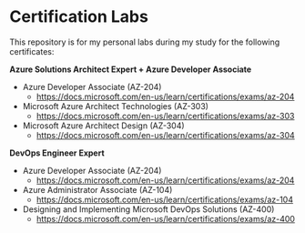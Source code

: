 # Certification Labs
This repository is for my personal labs during my study for the following certificates:

**Azure Solutions Architect Expert + Azure Developer Associate**

- Azure Developer Associate (AZ-204)
  - https://docs.microsoft.com/en-us/learn/certifications/exams/az-204
- Microsoft Azure Architect Technologies (AZ-303)
  - https://docs.microsoft.com/en-us/learn/certifications/exams/az-303
- Microsoft Azure Architect Design (AZ-304)
  - https://docs.microsoft.com/en-us/learn/certifications/exams/az-304

**DevOps Engineer Expert**

- Azure Developer Associate (AZ-204)
  - https://docs.microsoft.com/en-us/learn/certifications/exams/az-204
- Azure Administrator Associate (AZ-104)
  - https://docs.microsoft.com/en-us/learn/certifications/exams/az-104
- Designing and Implementing Microsoft DevOps Solutions (AZ-400)
  - https://docs.microsoft.com/en-us/learn/certifications/exams/az-400







